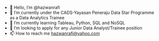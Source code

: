 - 👋 Hello, I’m @hazwanrafi
- 👀 I’m currently under the CADS-Yayasan Peneraju Data Star Programme as a Data Analytics Trainee
- 🌱 I’m currently learning Tableau, Python, SQL and NoSQL
- 💞️ I’m looking to apply for any Junior Data Analyst/Trainee position 
- 📫 How to reach me hazwanrafi@yahoo.com
